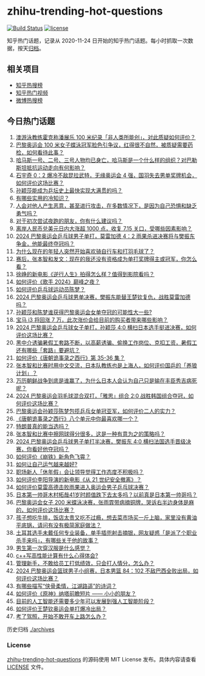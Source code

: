 # zhihu-trending-hot-questions

[![Build Status](https://github.com/justjavac/zhihu-trending-hot-questions/workflows/ci/badge.svg?branch=master)](https://github.com/justjavac/zhihu-trending-hot-questions/actions)
[![license](https://img.shields.io/github/license/justjavac/zhihu-trending-hot-questions)](https://github.com/justjavac/zhihu-trending-hot-questions/blob/master/LICENSE)

知乎热门话题，记录从 2020-11-24
日开始的知乎热门话题。每小时抓取一次数据，按天[归档](./archives)。

## 相关项目

- [知乎热搜榜](https://github.com/justjavac/zhihu-trending-top-search)
- [知乎热门视频](https://github.com/justjavac/zhihu-trending-hot-video)
- [微博热搜榜](https://github.com/justjavac/weibo-trending-hot-search)

## 今日热门话题

<!-- BEGIN -->
<!-- 最后更新时间 Sat Aug 03 2024 06:19:58 GMT+0800 (China Standard Time) -->

1. [澳游泳教练霍克称潘展乐 100 米纪录「非人类所能创」，对此质疑如何评价？](https://www.zhihu.com/question/663210542)
1. [巴黎奥运会 100 米女子蝶泳冠军脸色引争议，红得很不自然，被质疑需要药检，如何看待此事？](https://www.zhihu.com/question/662844861)
1. [哈马斯一号、二号、三号人物均已身亡，哈马斯是一个什么样的组织？对巴勒斯坦抵抗运动走向有何影响？](https://www.zhihu.com/question/663238844)
1. [石宇奇 0：2 爆冷不敌昆拉武特，无缘奥运会 4 强，国羽失去男单奖牌机会，如何评价这场比赛？](https://www.zhihu.com/question/663295522)
1. [孙颖莎能成为乒坛史上最快实现大满贯的吗？](https://www.zhihu.com/question/662699146)
1. [有哪些实用的冷知识？](https://www.zhihu.com/question/640923460)
1. [人会对他人产生恶意，甚至进行攻击，在多数情况下，是因为自己恐惧和缺乏勇气吗？](https://www.zhihu.com/question/662936290)
1. [对于初次尝试夜跑的朋友，你有什么建议吗？](https://www.zhihu.com/question/662501462)
1. [离岸人民币兑美元日内大涨超 1000 点，收复 7.15 关口，受哪些因素影响？](https://www.zhihu.com/question/663252836)
1. [2024 巴黎奥运会乒乓球男子单打，莫雷加德 4：2 雨果杀进决赛将与樊振东争金，他能最终夺冠吗？](https://www.zhihu.com/question/663268550)
1. [为什么现在的年轻人突然开始喜欢骑自行车和打羽毛球了？](https://www.zhihu.com/question/661397412)
1. [赛后，张本智和发文：现在的我还没有资格成为单打奖牌得主或冠军，你怎么看？](https://www.zhihu.com/question/663235538)
1. [徐峥的新电影《逆行人生》拍得怎么样？值得到影院看吗？](https://www.zhihu.com/question/663242637)
1. [如何评价《歌手 2024》巅峰之夜？](https://www.zhihu.com/question/663277606)
1. [如何评价乒乓球运动员陈梦？](https://www.zhihu.com/question/58558202)
1. [2024 巴黎奥运会乒乓球男单决赛，樊振东能替王楚钦复仇，战胜莫雷加德吗？](https://www.zhihu.com/question/663268166)
1. [孙颖莎和陈梦谁获得巴黎奥运会女单夺冠的可能性大一些?](https://www.zhihu.com/question/663246528)
1. [宝马 i3 将回涨 7 万，此次涨价会给目前的购买者带来哪些影响？](https://www.zhihu.com/question/662343802)
1. [2024 巴黎奥运会乒乓球女子单打，孙颖莎 4:0 横扫日本选手挺进决赛，如何评价这场比赛？](https://www.zhihu.com/question/663273318)
1. [黑中介诱骗暑假工套路不断，以高薪诱骗、偷换工作岗位、克扣工资，暑假工还有哪些「套路」要避坑？](https://www.zhihu.com/question/663250753)
1. [如何评价《唐朝诡事录之西行》第 35-36 集？](https://www.zhihu.com/question/663275024)
1. [张本智和比赛时用中文交流，日本队教练也是上海人，如何评价国乒的「养狼计划」？](https://www.zhihu.com/question/663208722)
1. [万历朝鲜战争到底是谁赢了，为什么日本人会认为自己只是输在丰臣秀吉病死呢？](https://www.zhihu.com/question/20559796)
1. [2024 巴黎奥运会羽毛球混合双打，「雅思」组合 2:0 战胜韩国组合夺冠，如何评价这场比赛？](https://www.zhihu.com/question/663273783)
1. [巴黎奥运会孙颖莎陈梦包揽乒乓女单冠亚军，如何评价二人的实力？](https://www.zhihu.com/question/663281703)
1. [《唐朝诡事录之西行》八个单元中你最喜欢哪一个？](https://www.zhihu.com/question/662724969)
1. [特朗普真的能当选吗？](https://www.zhihu.com/question/661796727)
1. [张本智和比赛中擦网球得分很多，这是一种有意为之的策略吗？](https://www.zhihu.com/question/663207790)
1. [2024 巴黎奥运会乒乓球男子单打半决赛，樊振东 4:0 横扫法国选手晋级决赛，你看好他夺冠吗？](https://www.zhihu.com/question/663258907)
1. [如何评价《崩铁》新角色飞霄？](https://www.zhihu.com/question/663207101)
1. [如何让自己运气越来越好?](https://www.zhihu.com/question/661841145)
1. [职场新人「休年假」会让领导觉得工作态度不积极吗？](https://www.zhihu.com/question/662639496)
1. [如何评价李阳导演的新电影《从 21 世纪安全撤离》？](https://www.zhihu.com/question/661962812)
1. [如何评价莫雷高德击败雨果进入奥运会男子乒乓球决赛？](https://www.zhihu.com/question/663286175)
1. [日本第一帅哥木村柘哉41岁时颜值跌下去太多吗？以前真是日本第一帅哥吗？](https://www.zhihu.com/question/600859396)
1. [巴黎奥运会女子 200 米蝶泳决赛，张雨霏带病摘铜牌，哭诉右半边身体是麻的，如何评价这场比赛？](https://www.zhihu.com/question/663210491)
1. [孩子想吃牛排，饭店太贵又吃不过瘾，想去菜市场买一斤上脑，家里没有黄油平底锅，请问有没有极简家庭做法？](https://www.zhihu.com/question/361215171)
1. [土耳其选手未戴任何专业装备，单手插兜射击摘银，网友疑惑「是派了个职业杀手来吗」，有哪些关于他的故事？](https://www.zhihu.com/question/663173940)
1. [男生第一次穿汉服是什么感觉？](https://www.zhihu.com/question/357887440)
1. [c++写高性能计算有什么心得体会?](https://www.zhihu.com/question/662526033)
1. [管理新手，不敢给员工打低绩效，只会打人情分，怎么办？](https://www.zhihu.com/question/663015160)
1. [2024 巴黎奥运会篮球男子小组赛，日本男篮 84：102 不敌巴西全败出局，如何评价这场比赛？](https://www.zhihu.com/question/663265495)
1. [有哪些描写“侠骨柔情，江湖路遥”的诗词？](https://www.zhihu.com/question/658297835)
1. [如何评价《原神》纳塔前瞻短片 —— 小小的朋友？](https://www.zhihu.com/question/663246195)
1. [目前的人工智能还需要多少年可以发展到强人工智能阶段？](https://www.zhihu.com/question/660851580)
1. [如何评价王楚钦奥运会单打爆冷出局？](https://www.zhihu.com/question/663090088)
1. [考了驾照，开始不敢开车上路怎么办？](https://www.zhihu.com/question/660427169)

<!-- END -->

历史归档 [./archives](./archives)

### License

[zhihu-trending-hot-questions](https://github.com/justjavac/zhihu-trending-hot-questions)
的源码使用 MIT License 发布。具体内容请查看 [LICENSE](./LICENSE) 文件。
